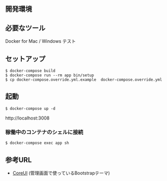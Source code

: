 ## 開発環境

## 必要なツール
Docker for Mac / Windows
テスト

## セットアップ

```
$ docker-compose build
$ docker-compose run --rm app bin/setup
$ cp docker-compose.override.yml.example  docker-compose.override.yml
```

## 起動

```
$ docker-compose up -d
```

http://localhost:3008

### 稼働中のコンテナのシェルに接続

```
$ docker-compose exec app sh
```

## 参考URL

- [CoreUI](https://coreui.io/) (管理画面で使っているBootstrapテーマ)
